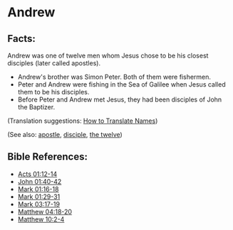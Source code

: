 # Andrew #

## Facts: ##

Andrew was one of twelve men whom Jesus chose to be his closest disciples (later called apostles).

* Andrew's brother was Simon Peter. Both of them were fishermen.
* Peter and Andrew were fishing in the Sea of Galilee when Jesus called them to be his disciples.
* Before Peter and Andrew met Jesus, they had been disciples of John the Baptizer.

(Translation suggestions: [How to Translate Names](en/ta-vol1/translate/man/translate-names))

(See also: [apostle](../kt/apostle.md), [disciple](../kt/disciple.md), [the twelve](../kt/thetwelve.md))

## Bible References: ##

* [Acts 01:12-14](en/tn/act/help/01/12)
* [John 01:40-42](en/tn/jhn/help/01/40)
* [Mark 01:16-18](en/tn/mrk/help/01/16)
* [Mark 01:29-31](en/tn/mrk/help/01/29)
* [Mark 03:17-19](en/tn/mrk/help/03/17)
* [Matthew 04:18-20](en/tn/mat/help/04/18)
* [Matthew 10:2-4](en/tn/mat/help/10/02)